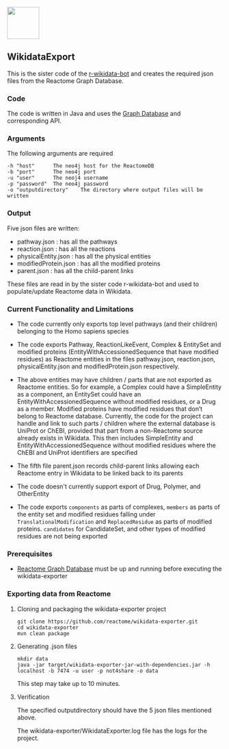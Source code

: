 [<img src=https://user-images.githubusercontent.com/6883670/31999264-976dfb86-b98a-11e7-9432-0316345a72ea.png height=75 />](https://reactome.org)

## WikidataExport

This is the sister code of the [r-wikidata-bot](https://github.com/reactome/r-wikidata-bot) and creates the required json files from the Reactome Graph Database.

### Code

The code is written in Java and uses the [Graph Database](http://www.reactome.org/pages/documentation/developer-guide/graph-database/) and corresponding API. 


### Arguments

The following arguments are required

```console
-h "host"      The neo4j host for the ReactomeDB
-b "port"      The neo4j port
-u "user"      The neoj4 username
-p "password"  The neo4j password
-o "outputdirectory"    The directory where output files will be written
```

### Output

Five json files are written:
- pathway.json : has all the pathways
- reaction.json : has all the reactions
- physicalEntity.json : has all the physical entities
- modifiedProtein.json : has all the modified proteins
- parent.json : has all the child-parent links


These files are read in by the sister code r-wikidata-bot and used to populate/update Reactome data in Wikidata.

### Current Functionality and Limitations
- The code currently only exports top level pathways (and their children) belonging to the Homo sapiens species

- The code exports Pathway, ReactionLikeEvent, Complex & EntitySet and modified proteins (EntityWithAccessionedSequence 
that have modified residues) as Reactome entities in the files pathway.json, reaction.json, physicalEntity.json and modifiedProtein.json 
respectively.

- The above entities may have children / parts that are not exported as Reactome entities. So for example, 
a Complex could have a SimpleEntity as a component, an EntitySet could have an EntityWithAccessionedSequence
without modified residues, or a Drug as a member. Modified proteins have modified residues that don’t belong
to Reactome database. Currently, the code for the project can handle and link to such parts / children where 
the external database is UniProt or ChEBI, provided that part from a non-Reactome source already exists in Wikidata. 
This then includes SimpleEntity and EntityWithAccessionedSequence without modified residues where the ChEBI and UniProt
identifiers are specified

- The fifth file parent.json records child-parent links allowing each Reactome entry in Wikidata to be linked back to its
parents

- The code doesn't currently support export of Drug, Polymer, and OtherEntity

- The code exports `components` as parts of complexes, `members` as parts of the entity set
  and modified residues falling under `TranslationalModification` and `ReplacedResidue` as parts of modified proteins. 
  `candidates` for CandidateSet, and other types of modified residues are not being exported

### Prerequisites

- [Reactome Graph Database](http://www.reactome.org/dev/graph-database/) must be up and running before executing 
the wikidata-exporter


### Exporting data from Reactome

1. Cloning and packaging the wikidata-exporter project

    ```console
    git clone https://github.com/reactome/wikidata-exporter.git
    cd wikidata-exporter
    mvn clean package
    ```
   
2. Generating .json files

    ```console
    mkdir data
    java -jar target/wikidata-exporter-jar-with-dependencies.jar -h localhost -b 7474 -u user -p not4share -o data
    ```
    This step may take up to 10 minutes.
    
3. Verification

    The specified outputdirectory should have the 5 json files mentioned above.

    The wikidata-exporter/WikidataExporter.log file has the logs for the project. 




